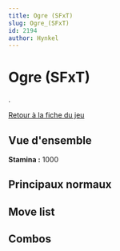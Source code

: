 ```yaml
---
title: Ogre (SFxT)
slug: Ogre_(SFxT)
id: 2194
author: Hynkel
---
```


# Ogre (SFxT)

.

[Retour à la fiche du jeu](Street_Fighter_x_Tekken "wikilink")

## Vue d'ensemble

**Stamina :** 1000

## Principaux normaux

## Move list

## Combos
